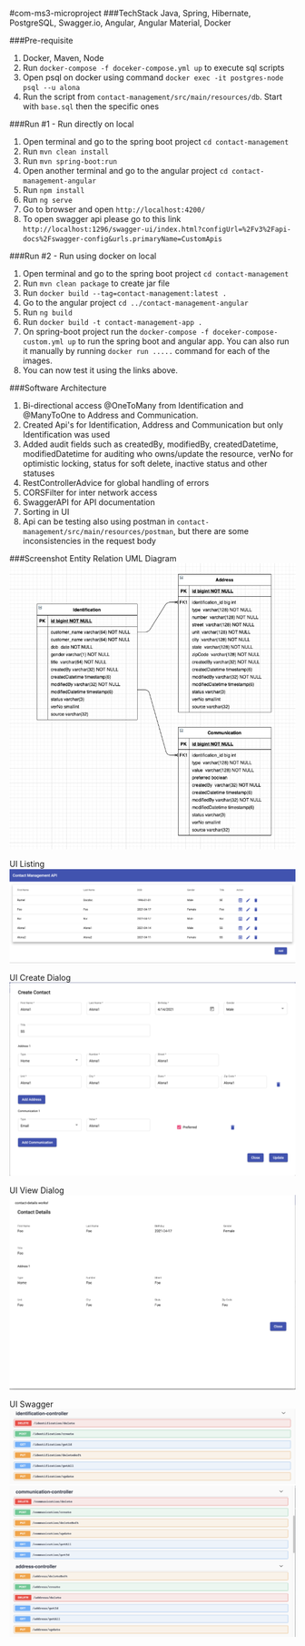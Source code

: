 #com-ms3-microproject
###TechStack
Java, Spring, Hibernate, PostgreSQL, Swagger.io, Angular, Angular Material, Docker

###Pre-requisite
1. Docker, Maven, Node
2. Run `docker-compose -f doceker-compose.yml up` to execute sql scripts
3. Open psql on docker using command `docker exec -it postgres-node psql --u alona`
4. Run the script from `contact-management/src/main/resources/db`. Start with `base.sql` then the specific ones

###Run #1 - Run directly on local
1. Open terminal and go to the spring boot project `cd contact-management`
2. Run `mvn clean install` 
3. Run `mvn spring-boot:run`
4. Open another terminal and go to the angular project `cd contact-management-angular`
5. Run `npm install`
6. Run `ng serve`
7. Go to browser and open `http://localhost:4200/`
8. To open swagger api please go to this link `http://localhost:1296/swagger-ui/index.html?configUrl=%2Fv3%2Fapi-docs%2Fswagger-config&urls.primaryName=CustomApis`

###Run #2 - Run using docker on local
1. Open terminal and go to the spring boot project `cd contact-management`
2. Run `mvn clean package` to create jar file
3. Run `docker build --tag=contact-management:latest .`
4. Go to the angular project `cd ../contact-management-angular`
5. Run `ng build`
6. Run `docker build -t contact-management-app .`
7. On spring-boot project run the `docker-compose -f doceker-compose-custom.yml up` to run the spring boot and angular app. You can also run it manually by running `docker run .....` command for each of the images.
8. You can now test it using the links above.

###Software Architecture
1. Bi-directional access @OneToMany from Identification and @ManyToOne to Address and Communication.
2. Created Api's for Identification, Address and Communication but only Identification was used
3. Added audit fields such as createdBy, modifiedBy, createdDatetime, modifiedDatetime for auditing who owns/update the resource, verNo for optimistic locking, status for soft delete, inactive status and other statuses
4. RestControllerAdvice for global handling of errors
5. CORSFilter for inter network access
6. SwaggerAPI for API documentation
7. Sorting in UI
8. Api can be testing also using postman in `contact-management/src/main/resources/postman`, but there are some inconsistencies in the request body

###Screenshot
Entity Relation UML Diagram
![Alt text](screenshots/Relationship.png?raw=true "Title")

UI Listing
![Alt text](screenshots/SS1.png?raw=true "Title")

UI Create Dialog
![Alt text](screenshots/SS2.png?raw=true "Title")

UI View Dialog
![Alt text](screenshots/SS3.png?raw=true "Title")

UI Swagger
![Alt text](screenshots/Swagger2.png?raw=true "Title")
![Alt text](screenshots/Swagger.png?raw=true "Title")
